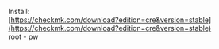 Install:  
[https://checkmk.com/download?edition=cre&version=stable](https://checkmk.com/download?edition=cre&version=stable)  
root - pw